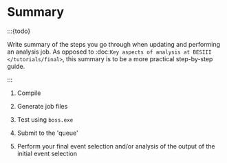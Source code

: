 # Summary

:::{todo}

Write summary of the steps you go through when updating and performing an analysis job.
As opposed to :doc:`Key aspects of analysis at BESIII </tutorials/final>`, this summary
is to be a more practical step-by-step guide.

:::

1. Compile

2. Generate job files

3. Test using `boss.exe`

4. Submit to the 'queue'

5. Perform your final event selection and/or analysis of the output of the initial event
   selection
